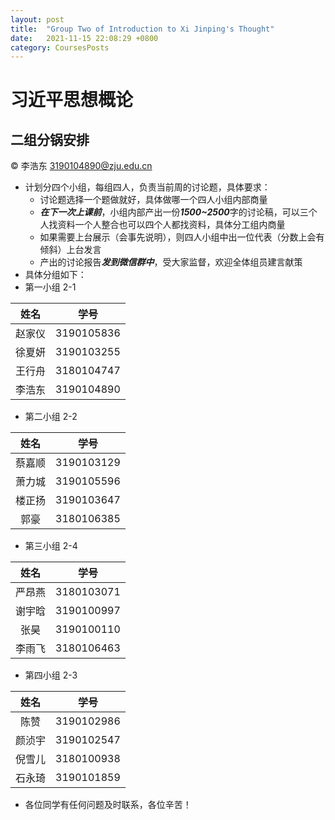 ```yaml
---
layout: post
title:  "Group Two of Introduction to Xi Jinping's Thought"
date:   2021-11-15 22:08:29 +0800
category: CoursesPosts
---
```




# 习近平思想概论

## 二组分锅安排

&copy; 李浩东 3190104890@zju.edu.cn

- 计划分四个小组，每组四人，负责当前周的讨论题，具体要求：
  - 讨论题选择一个题做就好，具体做哪一个四人小组内部商量
  - ***在下一次上课前***，小组内部产出一份***1500~2500***字的讨论稿，可以三个人找资料一个人整合也可以四个人都找资料，具体分工组内商量
  - 如果需要上台展示（会事先说明），则四人小组中出一位代表（分数上会有倾斜）上台发言
  - 产出的讨论报告***发到微信群中***，受大家监督，欢迎全体组员建言献策
- 具体分组如下：
- 第一小组 2-1

|姓名|学号|
|:-----:|:-----:|
|赵家仪|3190105836|
|徐夏妍|3190103255|
|王行舟|3180104747|
|李浩东|3190104890|

- 第二小组 2-2

|姓名|学号|
|:-----:|:-----:|
|蔡嘉顺|3190103129|
|萧力城|3190105596|
|楼正扬|3190103647|
|郭豪|3180106385|

- 第三小组 2-4

|姓名|学号|
|:-----:|:-----:|
|严昂燕|3180103071|
|谢宇晗|3190100997|
|张昊|3190100110|
|李雨飞|3180106463|

- 第四小组 2-3

|姓名|学号|
|:-----:|:-----:|
|陈赞|3190102986|
|颜浈宇|3190102547|
|倪雪儿|3180100938|
|石永琦|3190101859|

- 各位同学有任何问题及时联系，各位辛苦！
